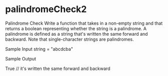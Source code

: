 # palindromeCheck2

Palindrome Check
Write a function that takes in a non-empty string and that returns a boolean representing whether the string is a palindrome.
A palindrome is defined as a string that's written the same forward and backward. Note that single-character strings are palindromes.

Sample Input
string = "abcdcba"

Sample Output

True // it's written the same forward and backward
